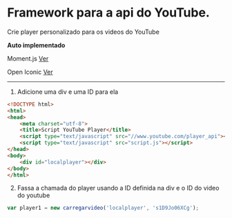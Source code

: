 # Framework para a api do YouTube.
Crie player personalizado para os videos do YouTube

**Auto implementado**

Moment.js [Ver](https://momentjs.com)

Open Iconic [Ver](https://useiconic.com)

------

1. Adicione uma div e uma ID para ela

```html
<!DOCTYPE html>
<html>
<head>
	<meta charset="utf-8">
	<title>Script YouTube Player</title>
	<script type="text/javascript" src="//www.youtube.com/player_api"></script>
	<script type="text/javascript" src="script.js"></script>
</head>
<body>
	<div id="localplayer"></div>
</body>
</html>
```

2. Fassa a chamada do player usando a ID definida na div e o ID do video do youtube

```javascript
var player1 = new carregarvideo('localplayer', 's1D9Jo06XCg');
```

